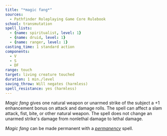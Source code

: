 ```yaml
---
title: "*magic fang*"
sources:
  - Pathfinder Roleplaying Game Core Rulebook
school: transmutation
spell_lists:
  - {name: spiritualist, level: 1}
  - {name: druid, level: 1}
  - {name: ranger, level: 1}
casting_time: 1 standard action
components:
  - V
  - S
  - DF
range: touch
target: living creature touched
duration: 1 min./level
saving_throw: Will negates (harmless)
spell_resistance: yes (harmless)
---
```


*Magic fang* gives one natural weapon or unarmed strike of the subject a +1 enhancement bonus on attack and damage rolls. The spell can affect a slam attack, fist, bite, or other natural weapon. The spell does not change an unarmed strike's damage from nonlethal damage to lethal damage.

*Magic fang* can be made permanent with a [*permanency*](/spells/permanency/) spell.

